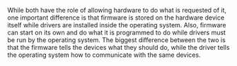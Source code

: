 While both have the role of allowing hardware to do what is requested of it, one important difference is that firmware is stored on the hardware device itself while drivers are installed inside the operating system. Also, firmware can start on its own and do what it is programmed to do while drivers must be run by the operating system. The biggest difference between the two is that the firmware tells the devices what they should do, while the driver tells the operating system how to communicate with the same devices.
